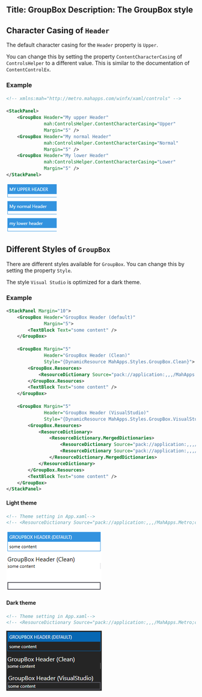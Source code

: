 Title: GroupBox
Description: The GroupBox style
---

## Character Casing of `Header`

The default character casing for the `Header` property is `Upper`.

You can change this by setting the property `ContentCharacterCasing` of `ControlsHelper` to a different value. This is similar to the documentation of `ContentControlEx`.

### Example

```xml
<!-- xmlns:mah="http://metro.mahapps.com/winfx/xaml/controls" -->

<StackPanel>
    <GroupBox Header="My upper Header"
              mah:ControlsHelper.ContentCharacterCasing="Upper"
              Margin="5" />
    <GroupBox Header="My normal Header"
              mah:ControlsHelper.ContentCharacterCasing="Normal"
              Margin="5" />
    <GroupBox Header="My lower Header"
              mah:ControlsHelper.ContentCharacterCasing="Lower"
              Margin="5" />
</StackPanel>
```

![image of GroupBoxes with different character casing](images/groupbox_charactercasing.png)

## Different Styles of `GroupBox`

There are different styles available for `GroupBox`. You can change this by setting the property `Style`.

The style `Visual Studio` is optimized for a dark theme.

### Example

```xml
<StackPanel Margin="10">
    <GroupBox Header="GroupBox Header (default)"
              Margin="5">
        <TextBlock Text="some content" />
    </GroupBox>

    <GroupBox Margin="5"
              Header="GroupBox Header (Clean)"
              Style="{DynamicResource MahApps.Styles.GroupBox.Clean}">
        <GroupBox.Resources>
            <ResourceDictionary Source="pack://application:,,,/MahApps.Metro;component/Styles/Clean/Controls.xaml" />
        </GroupBox.Resources>
        <TextBlock Text="some content" />
    </GroupBox>

    <GroupBox Margin="5"
              Header="GroupBox Header (VisualStudio)"
              Style="{DynamicResource MahApps.Styles.GroupBox.VisualStudio}">
        <GroupBox.Resources>
            <ResourceDictionary>
                <ResourceDictionary.MergedDictionaries>
                    <ResourceDictionary Source="pack://application:,,,/MahApps.Metro;component/Styles/VS/Controls.xaml" />
                    <ResourceDictionary Source="pack://application:,,,/MahApps.Metro;component/Styles/VS/Colors.xaml" />
                </ResourceDictionary.MergedDictionaries>
            </ResourceDictionary>
        </GroupBox.Resources>
        <TextBlock Text="some content" />
    </GroupBox>
</StackPanel>
```

#### Light theme

```xml
<!-- Theme setting in App.xaml-->
<!-- <ResourceDictionary Source="pack://application:,,,/MahApps.Metro;component/Styles/Themes/Light.Blue.xaml" /> -->
```

![image of GroupBoxes with different styles in a light theme](images/groupbox_styles_light.png)

#### Dark theme

```xml
<!-- Theme setting in App.xaml-->
<!-- <ResourceDictionary Source="pack://application:,,,/MahApps.Metro;component/Styles/Themes/Dark.Blue.xaml" /> -->
```

![image of GroupBoxes with different styles in a dark theme](images/groupbox_styles_dark.png)
